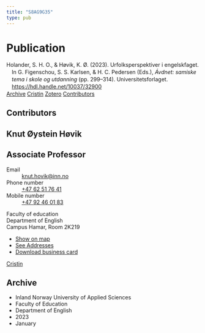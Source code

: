 ```yaml
---
title: "S8AG9G35"
type: pub
---
```

<h1>Publication</h1>
<article id="csl-bib-container-S8AG9G35" class="csl-bib-container">
  <div class="csl-bib-body" style="line-height: 1.35; padding-left: 1em; text-indent:-1em;">
  <div class="csl-entry">Holander, S. H. O., &amp; H&#xF8;vik, K. &#xD8;. (2023). Urfolksperspektiver i engelskfaget. In G. Figenschou, S. S. Karlsen, &amp; H. C. Pedersen (Eds.), <i>&#xC1;vdnet: samiske tema i skole og utdanning</i> (pp. 299&#x2013;314). Universitetsforlaget. <a href="https://hdl.handle.net/10037/32900">https://hdl.handle.net/10037/32900</a></div>
</div>
  <div class="csl-bib-buttons">
    <a href="#taxonomy-article-S8AG9G35" class="csl-bib-button">Archive</a>
    <a href="https://app.cristin.no/results/show.jsf?id=2100329" alt="Cristin URL" class="csl-bib-button">Cristin</a>
    <a href="http://zotero.org/groups/5402882/items/S8AG9G35" alt="Zotero URL" class="csl-bib-button">Zotero</a>
    <a href="#contributors-article-S8AG9G35" class="csl-bib-button">Contributors</a>
  </div>
  <div id="csl-bib-meta-container-S8AG9G35"></div>
</article>
<div id="csl-bib-meta-S8AG9G35" class="csl-bib-meta">
  <article id="contributors-article-S8AG9G35" class="contributors-article">
    <h1>Contributors</h1>
    <div class="personas"> <div class="vrtx-hinn-person-card"> <div class="photo"> <i class="lar la-user-circle missing-person"></i> </div> <div class="info"> <hgroup><h1>Knut Øystein Høvik</h1> <h2>Associate Professor</h2> </hgroup><dl> <dt>Email</dt> <dd> <a href="mailto:knut.hovik@inn.no">knut.hovik@inn.no</a> </dd> <dt>Phone number</dt> <dd><a href="tel:+4762517641"> +47 62 51 76 41 </a></dd> <dt>Mobile number</dt> <dd><a href="tel:+4792460183"> +47 92 46 01 83 </a></dd> </dl> <p> Faculty of education<br> Department of English<br> Campus Hamar, Room 2K219 </p> <ul class="vrtx-hinn-links"> <li><a href="https://www.google.com/maps?q=60.79677,11.07479">Show on map</a></li> <li><a href="https://www.inn.no/english/find-an-employee/knut-hovik.html#vrtx-hinn-addresses">See Addresses</a></li> <li><a href="https://www.inn.no/english/find-an-employee/knut-hovik.html?vrtx=vcf">Download business card</a></li> </ul> </div> </div> <a href="https://app.cristin.no/persons/show.jsf?id=546589" alt="Cristin URL" class="personas-cristin">Cristin</a> </div>
  </article>
  <article id="taxonomy-article-S8AG9G35" class="taxonomy-article">
    <h1>Archive</h1>
    <ul>
      <li>Inland Norway University of Applied Sciences</li>
      <li>Faculty of Education</li>
      <li>Department of English</li>
      <li>2023</li>
      <li>January</li>
    </ul>
  </article>
</div>
